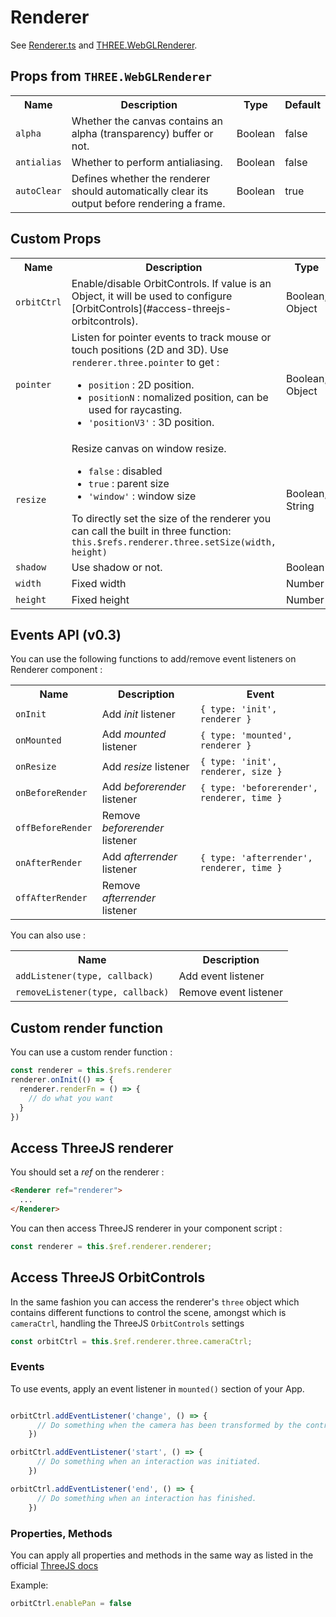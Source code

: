 # Renderer

See [Renderer.ts](https://github.com/troisjs/trois/blob/master/src/core/Renderer.ts) and [THREE.WebGLRenderer](https://threejs.org/docs/#api/en/renderers/WebGLRenderer).

## Props from `THREE.WebGLRenderer`

<table>
  <tbody>
    <tr>
      <th>Name</th>
      <th>Description</th>
      <th>Type</th>
      <th>Default</th>
    </tr>
    <tr>
      <td><code>alpha</code></td>
      <td>Whether the canvas contains an alpha (transparency) buffer or not.</td>
      <td>Boolean</td>
      <td>false</td>
    </tr>
    <tr>
      <td><code>antialias</code></td>
      <td>Whether to perform antialiasing.</td>
      <td>Boolean</td>
      <td>false</td>
    </tr>
    <tr>
      <td><code>autoClear</code></td>
      <td>Defines whether the renderer should automatically clear its output before rendering a frame.</td>
      <td>Boolean</td>
      <td>true</td>
    </tr>
  </tbody>
</table>

## Custom Props

<table>
  <tbody>
    <tr>
      <th>Name</th>
      <th>Description</th>
      <th>Type</th>
      <th>Default</th>
    </tr>
    <tr>
      <td><code>orbitCtrl</code></td>
      <td>Enable/disable OrbitControls. If value is an Object, it will be used to configure [OrbitControls](#access-threejs-orbitcontrols).</td>
      <td>Boolean, Object</td>
      <td>false</td>
    </tr>
    <tr>
      <td><code>pointer</code></td>
      <td>
        Listen for pointer events to track mouse or touch positions (2D and 3D). Use <code>renderer.three.pointer</code> to get :
        <ul>
          <li><code>position</code> : 2D position.</li>
          <li><code>positionN</code> : nomalized position, can be used for raycasting.</li>
          <li><code>'positionV3'</code> : 3D position.</li>
        </ul>
      </td>
      <td>Boolean, Object</td>
      <td>false</td>
    </tr>
    <tr>
      <td><code>resize</code></td>
      <td>
        Resize canvas on window resize.
        <ul>
          <li><code>false</code> : disabled</li>
          <li><code>true</code> : parent size</li>
          <li><code>'window'</code> : window size</li>
        </ul>
        To directly set the size of the renderer you can call the built in three function:
        <code>this.$refs.renderer.three.setSize(width, height)</code>
      </td>
      <td>Boolean, String</td>
      <td>false</td>
    </tr>
    <tr>
      <td><code>shadow</code></td>
      <td>Use shadow or not.</td>
      <td>Boolean</td>
      <td>false</td>
    </tr>
    <tr>
      <td><code>width</code></td>
      <td>Fixed width</td>
      <td>Number</td>
      <td></td>
    </tr>
    <tr>
      <td><code>height</code></td>
      <td>Fixed height</td>
      <td>Number</td>
      <td></td>
    </tr>
  </tbody>
</table>

## Events API (v0.3)

You can use the following functions to add/remove event listeners on Renderer component :

<table>
  <tbody>
    <tr>
      <th>Name</th>
      <th>Description</th>
      <th>Event </th>
    </tr>
    <tr>
      <td><code>onInit</code></td>
      <td>Add <em>init</em> listener</td>
      <td><code>{ type: 'init', renderer }</code></td>
    </tr>
    <tr>
      <td><code>onMounted</code></td>
      <td>Add <em>mounted</em> listener</td>
      <td><code>{ type: 'mounted', renderer }</code></td>
    </tr>
    <tr>
      <td><code>onResize</code></td>
      <td>Add <em>resize</em> listener</td>
      <td><code>{ type: 'init', renderer, size }</code></td>
    </tr>
    <tr>
      <td><code>onBeforeRender</code></td>
      <td>Add <em>beforerender</em> listener</td>
      <td><code>{ type: 'beforerender', renderer, time }</code></td>
    </tr>
    <tr>
      <td><code>offBeforeRender</code></td>
      <td>Remove <em>beforerender</em> listener</td>
      <td></td>
    </tr>
    <tr>
      <td><code>onAfterRender</code></td>
      <td>Add <em>afterrender</em> listener</td>
      <td><code>{ type: 'afterrender', renderer, time }</code></td>
    </tr>
    <tr>
      <td><code>offAfterRender</code></td>
      <td>Remove <em>afterrender</em> listener</td>
      <td></td>
    </tr>
  </tbody>
</table>


You can also use :

<table>
  <tbody>
    <tr>
      <th>Name</th>
      <th>Description</th>
    </tr>
    <tr>
      <td><code>addListener(type, callback)</code></td>
      <td>Add event listener</td>
    </tr>
    <tr>
      <td><code>removeListener(type, callback)</code></td>
      <td>Remove event listener</td>
    </tr>
  </tbody>
</table>

## Custom render function

You can use a custom render function :

```js
const renderer = this.$refs.renderer
renderer.onInit(() => {
  renderer.renderFn = () => {
    // do what you want
  }
})
```

## Access ThreeJS renderer

You should set a *ref* on the renderer :

```html
<Renderer ref="renderer">
  ...
</Renderer>
```

You can then access ThreeJS renderer in your component script :

```js
const renderer = this.$ref.renderer.renderer;
```

## Access ThreeJS OrbitControls

In the same fashion you can access the renderer's `three` object which contains different functions to control the scene, amongst which is `cameraCtrl`, handling the ThreeJS `OrbitControls` settings

```js
const orbitCtrl = this.$ref.renderer.three.cameraCtrl;
```

### Events

To use events, apply an event listener in `mounted()` section of your App.

```js

orbitCtrl.addEventListener('change', () => {
      // Do something when the camera has been transformed by the controls.
    })

orbitCtrl.addEventListener('start', () => {
      // Do something when an interaction was initiated.
    })

orbitCtrl.addEventListener('end', () => {
      // Do something when an interaction has finished.
    })

```


### Properties, Methods
You can apply all properties and methods in the same way as listed in the official [ThreeJS docs](https://threejs.org/docs/?q=orbit#examples/en/controls/OrbitControls)

Example:

```js
orbitCtrl.enablePan = false
```